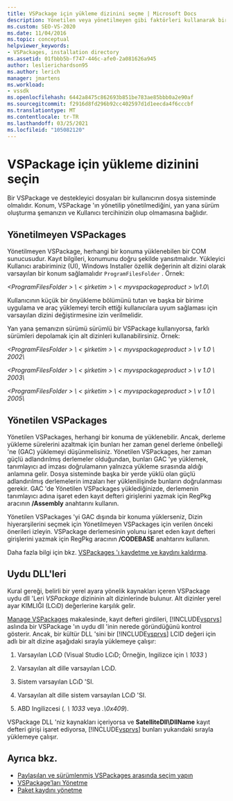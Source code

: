 ```yaml
---
title: VSPackage için yükleme dizinini seçme | Microsoft Docs
description: Yönetilen veya yönetilmeyen gibi faktörleri kullanarak bir VSPackage ve destekleyici dosyaları için yükleme dizinini nasıl seçebileceğinizi öğrenin.
ms.custom: SEO-VS-2020
ms.date: 11/04/2016
ms.topic: conceptual
helpviewer_keywords:
- VSPackages, installation directory
ms.assetid: 01fbbb5b-f747-446c-afe0-2a081626a945
author: leslierichardson95
ms.author: lerich
manager: jmartens
ms.workload:
- vssdk
ms.openlocfilehash: 6442a8475c862693b851be783ae85bbb0a2e90af
ms.sourcegitcommit: f2916d8fd296b92cc402597d1d1eecda4f6cccbf
ms.translationtype: MT
ms.contentlocale: tr-TR
ms.lasthandoff: 03/25/2021
ms.locfileid: "105082120"
---
```

# <a name="choose-the-installation-directory-for-a-vspackage"></a>VSPackage için yükleme dizinini seçin
Bir VSPackage ve destekleyici dosyaları bir kullanıcının dosya sisteminde olmalıdır. Konum, VSPackage 'ın yönetilip yönetilmediğini, yan yana sürüm oluşturma şemanızın ve Kullanıcı tercihinizin olup olmamasına bağlıdır.

## <a name="unmanaged-vspackages"></a>Yönetilmeyen VSPackages
 Yönetilmeyen VSPackage, herhangi bir konuma yüklenebilen bir COM sunucusudur. Kayıt bilgileri, konumunu doğru şekilde yansıtmalıdır. Yükleyici Kullanıcı arabiriminiz (UI), Windows Installer özellik değerinin alt dizini olarak varsayılan bir konum sağlamalıdır `ProgramFilesFolder` . Örnek:

*&lt;ProgramFilesFolder &gt; \\ &lt; şirketim &gt; \\ &lt; myvspackageproduct &gt; \v1.0\\*

 Kullanıcının küçük bir önyükleme bölümünü tutan ve başka bir birime uygulama ve araç yüklemeyi tercih ettiği kullanıcılara uyum sağlaması için varsayılan dizini değiştirmesine izin verilmelidir.

 Yan yana şemanızın sürümü sürümlü bir VSPackage kullanıyorsa, farklı sürümleri depolamak için alt dizinleri kullanabilirsiniz. Örnek:

 *&lt;ProgramFilesFolder &gt; \\ &lt; şirketim &gt; \\ &lt; myvspackageproduct &gt; \\ v 1.0 \\ 2002\\*

 *&lt;ProgramFilesFolder &gt; \\ &lt; şirketim &gt; \\ &lt; myvspackageproduct &gt; \\ v 1.0 \\ 2003\\*

 *&lt;ProgramFilesFolder &gt; \\ &lt; şirketim &gt; \\ &lt; myvspackageproduct &gt; \\ v 1.0 \\ 2005\\*

## <a name="managed-vspackages"></a>Yönetilen VSPackages
 Yönetilen VSPackages, herhangi bir konuma de yüklenebilir. Ancak, derleme yükleme sürelerini azaltmak için bunları her zaman genel derleme önbelleği 'ne (GAC) yüklemeyi düşünmelisiniz. Yönetilen VSPackages, her zaman güçlü adlandırılmış derlemeler olduğundan, bunları GAC 'ye yüklemek, tanımlayıcı ad imzası doğrulamanın yalnızca yükleme sırasında aldığı anlamına gelir. Dosya sisteminde başka bir yerde yüklü olan güçlü adlandırılmış derlemelerin imzaları her yüklenilişinde bunların doğrulanması gerekir. GAC 'de Yönetilen VSPackages yüklediğinizde, derlemenin tanımlayıcı adına işaret eden kayıt defteri girişlerini yazmak için RegPkg aracının **/Assembly** anahtarını kullanın.

 Yönetilen VSPackages 'yi GAC dışında bir konuma yüklerseniz, Dizin hiyerarşilerini seçmek için Yönetilmeyen VSPackages için verilen önceki önerileri izleyin. VSPackage derlemesinin yolunu işaret eden kayıt defteri girişlerini yazmak için RegPkg aracının **/CODEBASE** anahtarını kullanın.

 Daha fazla bilgi için bkz. [VSPackages 'ı kaydetme ve kaydını kaldırma](../../extensibility/registering-and-unregistering-vspackages.md).

## <a name="satellite-dlls"></a>Uydu DLL'leri
 Kural gereği, belirli bir yerel ayara yönelik kaynakları içeren VSPackage uydu dll 'Leri *VSPackage* dizininin alt dizinlerinde bulunur. Alt dizinler yerel ayar KIMLIĞI (LCıD) değerlerine karşılık gelir.

 [Manage VSPackages](../../extensibility/managing-vspackages.md) makalesinde, kayıt defteri girdileri, [!INCLUDE[vsprvs](../../code-quality/includes/vsprvs_md.md)] aslında bir VSPackage 'ın uydu dll 'inin nerede göründüğünü kontrol gösterir. Ancak, bir kültür DLL 'sini bir [!INCLUDE[vsprvs](../../code-quality/includes/vsprvs_md.md)] LCID değeri için adlı bir alt dizine aşağıdaki sırayla yüklemeye çalışır:

1. Varsayılan LCıD (Visual Studio LCıD; Örneğin, Ingilizce için *\ 1033* )

2. Varsayılan alt dille varsayılan LCıD.

3. Sistem varsayılan LCıD 'SI.

4. Varsayılan alt dille sistem varsayılan LCıD 'SI.

5. ABD Ingilizcesi (*. \ 1033* veya *.\0x409*).

VSPackage DLL 'niz kaynakları içeriyorsa ve **SatelliteDll\DllName** kayıt defteri girişi işaret ediyorsa, [!INCLUDE[vsprvs](../../code-quality/includes/vsprvs_md.md)] bunları yukarıdaki sırayla yüklemeye çalışır.

## <a name="see-also"></a>Ayrıca bkz.
- [Paylaşılan ve sürümlenmiş VSPackages arasında seçim yapın](../../extensibility/choosing-between-shared-and-versioned-vspackages.md)
- [VSPackage’ları Yönetme](../../extensibility/managing-vspackages.md)
- [Paket kaydını yönetme](/previous-versions/bb166783(v=vs.100))